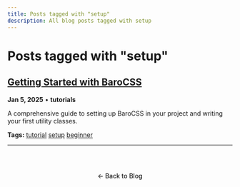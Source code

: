 ```yaml
---
title: Posts tagged with "setup"
description: All blog posts tagged with setup
---
```


# Posts tagged with "setup"

## [Getting Started with BaroCSS](/blog/2025/getting-started)

**Jan 5, 2025** • **tutorials**

A comprehensive guide to setting up BaroCSS in your project and writing your first utility classes.

**Tags:** [tutorial](/blog/tags/tutorial) [setup](/blog/tags/setup) [beginner](/blog/tags/beginner)

---

<div class="back-to-blog">
  <a href="/blog/" class="back-link">← Back to Blog</a>
</div>

<style>
.back-to-blog {
  text-align: center;
  margin: 3rem 0;

.back-link {
  display: inline-block;
  padding: 0.75rem 1.5rem;
  background: var(--vp-c-bg-soft);
  color: var(--vp-c-text-1);
  text-decoration: none;
  border-radius: 8px;
  border: 1px solid var(--vp-c-divider);
  transition: all 0.2s ease;
  font-weight: 500;

.back-link:hover {
  background: var(--vp-c-brand);
  color: white;
  border-color: var(--vp-c-brand);
</style>